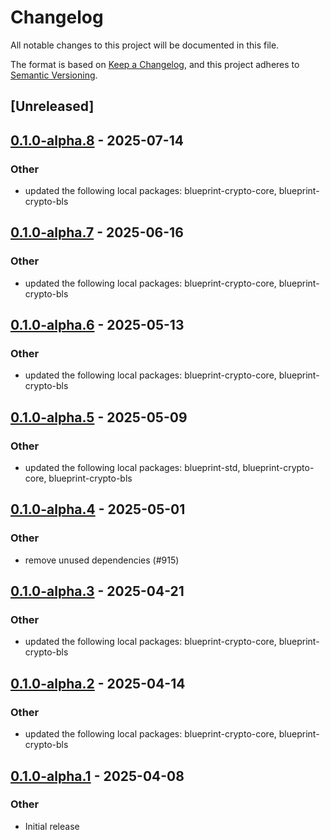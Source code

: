 # Changelog

All notable changes to this project will be documented in this file.

The format is based on [Keep a Changelog](https://keepachangelog.com/en/1.0.0/),
and this project adheres to [Semantic Versioning](https://semver.org/spec/v2.0.0.html).

## [Unreleased]

## [0.1.0-alpha.8](https://github.com/tangle-network/blueprint/compare/blueprint-crypto-sp-core-v0.1.0-alpha.7...blueprint-crypto-sp-core-v0.1.0-alpha.8) - 2025-07-14

### Other

- updated the following local packages: blueprint-crypto-core, blueprint-crypto-bls

## [0.1.0-alpha.7](https://github.com/tangle-network/blueprint/compare/blueprint-crypto-sp-core-v0.1.0-alpha.6...blueprint-crypto-sp-core-v0.1.0-alpha.7) - 2025-06-16

### Other

- updated the following local packages: blueprint-crypto-core, blueprint-crypto-bls

## [0.1.0-alpha.6](https://github.com/tangle-network/blueprint/compare/blueprint-crypto-sp-core-v0.1.0-alpha.5...blueprint-crypto-sp-core-v0.1.0-alpha.6) - 2025-05-13

### Other

- updated the following local packages: blueprint-crypto-core, blueprint-crypto-bls

## [0.1.0-alpha.5](https://github.com/tangle-network/blueprint/compare/blueprint-crypto-sp-core-v0.1.0-alpha.4...blueprint-crypto-sp-core-v0.1.0-alpha.5) - 2025-05-09

### Other

- updated the following local packages: blueprint-std, blueprint-crypto-core, blueprint-crypto-bls

## [0.1.0-alpha.4](https://github.com/tangle-network/blueprint/compare/blueprint-crypto-sp-core-v0.1.0-alpha.3...blueprint-crypto-sp-core-v0.1.0-alpha.4) - 2025-05-01

### Other

- remove unused dependencies (#915)

## [0.1.0-alpha.3](https://github.com/tangle-network/blueprint/compare/blueprint-crypto-sp-core-v0.1.0-alpha.2...blueprint-crypto-sp-core-v0.1.0-alpha.3) - 2025-04-21

### Other

- updated the following local packages: blueprint-crypto-core, blueprint-crypto-bls

## [0.1.0-alpha.2](https://github.com/tangle-network/blueprint/compare/blueprint-crypto-sp-core-v0.1.0-alpha.1...blueprint-crypto-sp-core-v0.1.0-alpha.2) - 2025-04-14

### Other

- updated the following local packages: blueprint-crypto-core, blueprint-crypto-bls

## [0.1.0-alpha.1](https://github.com/tangle-network/blueprint/releases/tag/blueprint-crypto-sp-core-v0.1.0-alpha.1) - 2025-04-08

### Other

- Initial release
